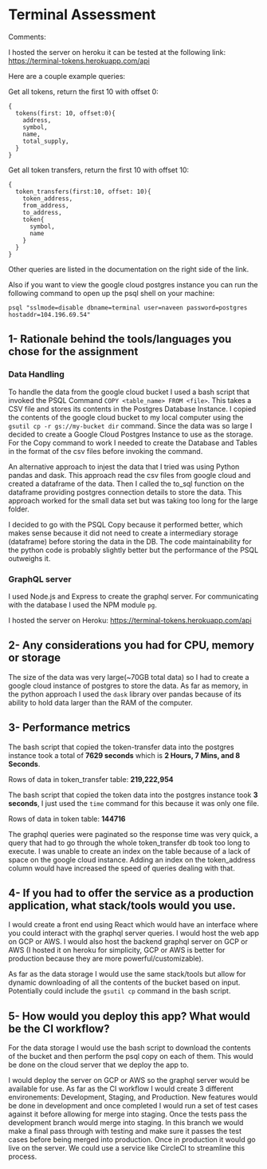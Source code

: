 # Terminal Assessment

Comments:

I hosted the server on heroku it can be tested at the following link:
<a href="https://terminal-tokens.herokuapp.com/api" target="_blank">https://terminal-tokens.herokuapp.com/api</a> 

Here are a couple example queries:

Get all tokens, return the first 10 with offset 0:
```
{
  tokens(first: 10, offset:0){
    address,
    symbol,
    name,
    total_supply,
  }
}
```

Get all token transfers, return the first 10 with offset 10:
```
{
  token_transfers(first:10, offset: 10){
    token_address,
    from_address,
    to_address,
    token{
      symbol,
      name
    }
  }
}
```

Other queries are listed in the documentation on the right side of the link.

Also if you want to view the google cloud postgres instance you can run the following command to open up the psql shell on your machine:

`psql "sslmode=disable dbname=terminal user=naveen password=postgres hostaddr=104.196.69.54"`

## 1- Rationale behind the tools/languages you chose for the assignment

### Data Handling

To handle the data from the google cloud bucket I used a bash script that invoked the PSQL Command `COPY <table_name> FROM <file>`.
This takes a CSV file and stores its contents in the Postgres Database Instance. I copied the contents of the google cloud bucket
to my local computer using the `gsutil cp -r gs://my-bucket dir` command.
Since the data was so large I decided to create a Google Cloud Postgres Instance to use as the storage. For the Copy command to work
I needed to create the Database and Tables in the format of the csv files before invoking the command. 

An alternative approach to injest the data that I tried was using Python pandas and dask. This approach read the csv files from google
cloud and created a dataframe of the data. Then I called the to_sql function on the dataframe providing postgres connection details to
store the data. This approach worked for the small data set but was taking too long for the large folder. 

I decided to go with the PSQL Copy because it performed better, which makes sense because it did not need to create a intermediary 
storage (dataframe) before storing the data in the DB. The code maintainability for the python code is probably slightly better but 
the performance of the PSQL outweighs it. 

### GraphQL server

I used Node.js and Express to create the graphql server. For communicating with the database I used the NPM module `pg`.

I hosted the server on Heroku: <a href="https://terminal-tokens.herokuapp.com/api" target="_blank">https://terminal-tokens.herokuapp.com/api</a> 

## 2- Any considerations you had for CPU, memory or storage

The size of the data was very large(~70GB total data) so I had to create a google cloud instance of postgres to store the data. 
As far as memory, in the python approach I used the `dask` library over pandas because of its ability to hold data larger than the 
RAM of the computer.

## 3- Performance metrics

The bash script that copied the token-transfer data into the postgres instance took a total of <b>7629 seconds</b> which is 
<b>2 Hours, 7 Mins, and 8 Seconds</b>. 

Rows of data in token_transfer table: <b>219,222,954</b>

The bash script that copied the token data into the postgres instance took <b>3 seconds</b>, I just used the `time` command for this
because it was only one file.

Rows of data in token table: <b>144716</b>

The graphql queries were paginated so the response time was very quick, a query that had to go through the whole token_transfer db
took too long to execute. I was unable to create an index on the table because of a lack of space on the google cloud instance. Adding
an index on the token_address column would have increased the speed of queries dealing with that. 

## 4- If you had to offer the service as a production application, what stack/tools would you use.

I would create a front end using React which would have an interface where you could interact with the graphql server queries. 
I would host the web app on GCP or AWS. I would also host the backend graphql server on GCP or AWS (I hosted it on heroku for simplicity,
GCP or AWS is better for production because they are more powerful/customizable).

As far as the data storage I would use the same stack/tools but allow for dynamic downloading of all the contents of the bucket based
on input. Potentially could include the `gsutil cp` command in the bash script. 

## 5- How would you deploy this app? What would be the CI workflow?

For the data storage I would use the bash script to download the contents of the bucket and then perform the psql copy on each of them.
This would be done on the cloud server that we deploy the app to. 

I would deploy the server on GCP or AWS so the graphql server would be available for use. 
As far as the CI workflow I would create 3 different environements: Development, Staging, and Production. New features would be 
done in development and once completed I would run a set of test cases against it before allowing for merge into staging. Once the 
tests pass the development branch would merge into staging. In this branch we would make a final pass through with testing and make
sure it passes the test cases before being merged into production. Once in production it would go live on the server. 
We could use a service like CircleCI to streamline this process. 

